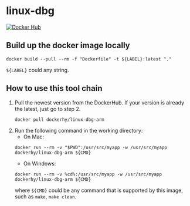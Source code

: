 # linux-dbg

[![Docker Hub](https://github.com/githubhy/linux-dbg/actions/workflows/ci-docker.yml/badge.svg)](https://hub.docker.com/r/dockerhy/linux-dbg)

## Build up the docker image locally

```
docker build --pull --rm -f "Dockerfile" -t ${LABEL}:latest "."
```

`${LABEL}` could any string.

## How to use this tool chain

1. Pull the newest version from the DockerHub. If your version is already the latest, just go to step 2.
    ```
    docker pull dockerhy/linux-dbg-arm
    ```
2. Run the following command in the working directory:
    - On Mac:
    ```
    docker run --rm -v "$PWD":/usr/src/myapp -w /usr/src/myapp dockerhy/linux-dbg-arm ${CMD}
    ```
    - On Windows:
    ```
    docker run --rm -v %cd%:/usr/src/myapp -w /usr/src/myapp dockerhy/linux-dbg-arm ${CMD}
    ```
    where `${CMD}` could be any command that is supported by this image, such as `make`, `make clean`.
